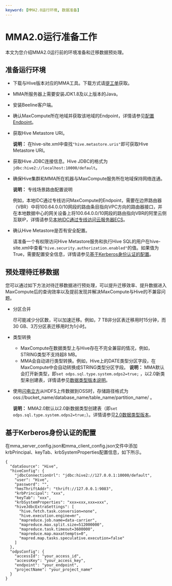 ```yaml
---
keyword: [MMA2.0运行环境, 数据准备]
---
```


# MMA2.0运行准备工作

本文为您介绍MMA2.0运行前的环境准备和迁移数据预处理。

## 准备运行环境

-   下载与Hive版本对应的MMA工具。下载方式请[提工单](https://selfservice.console.aliyun.com/ticket/createIndex)获取。
-   MMA所服务器上需要安装JDK1.8及以上版本的Java。
-   安装Beeline客户端。
-   确认MaxCompute所在地域并获取该地域的Endpoint，详情请参见[配置Endpoint](/cn.zh-CN/准备工作/配置Endpoint.md)。
-   获取Hive Metastore URI。

    **说明：** 在hive-site.xml中查找`"hive.metastore.uris"`即可获取Hive Metastore URI。

-   获取Hive JDBC连接信息。Hive JDBC的格式为`jdbc:hive2://localhost:10000/default`。
-   确保Hive集群和MMA所在机器与MaxCompute服务所在地域保持网络连通。

    **说明：** 专线场景路由配置说明

    例如，本地IDC通过专线访问MaxCompute的Endpoint，需要在边界路由器（VBR）中将100.64.0.0/10网段的路由条目指向VPC方向的路由器接口，并在本地数据中心的网关设备上将100.64.0.0/10网段的路由指向VBR的阿里云侧互联IP，详情请参见[本地IDC通过专线访问云服务器ECS](/cn.zh-CN/最佳实践/本地IDC通过专线访问云服务器ECS.md)。

-   确认Hive Metastore是否有安全配置。

    请准备一个有权限访问Hive Metastore服务和执行Hive SQL的用户在hive-site.xml中查看`"hive.security.authorization.enabled"`的值。如果值为True，需要配置安全信息，详情请参见[基于Kerberos身份认证的配置](#section_sq4_8rb_z9s)。


## 预处理待迁移数据

您可以通过如下方法对待迁移数据进行预处理，可以提升迁移效率、提升数据进入MaxCompute后的查询效率以及提前发现并解决MaxCompute与Hive的不兼容问题。

-   分区合并

    尽可能减少分区数，可以加速迁移。例如，7 TB非分区表迁移用时15分钟，而30 GB、3万分区表迁移用时为1小时。

-   类型转换

    -   MaxCompute在数据类型上与Hive存在不完全兼容的情况，例如，STRING类型不支持超8 MB。
    -   MMA会自动进行类型转换。例如，Hive上的DATE类型分区字段，在MaxCompute中会自动转换成STRING类型分区字段。
    **说明：** MMA默认会打开新类型，即`set odps.sql.type.system.odps2=true;` ，以2.0新类型来创建表，详情请参见[数据类型版本说明](/cn.zh-CN/开发/数据类型/数据类型版本说明.md)。

-   使用[闪电立方](/cn.zh-CN/工具及下载/MMA2.0迁移工具/MMA2.0迁移概述.md)从HDFS上传数据到OSS时，存储路径格式为oss://bucket\_name/database\_name/table\_name/partition\_name/ 。

    **说明：** MMA2.0默认以2.0新数据类型创建表（即`set odps.sql.type.system.odps2=true;`）。详情请参见[2.0数据类型版本](/cn.zh-CN/开发/数据类型/2.0数据类型版本.md)。


## 基于Kerberos身份认证的配置

在mma\_server\_config.json和mma\_client\_config.json文件中添加krbPrincipal、keyTab、krbSystemProperties配置信息，如下所示。

```
{
  "dataSource": "Hive",
  "hiveConfig": {
    "jdbcConnectionUrl": "jdbc:hive2://127.0.0.1:10000/default",
    "user": "Hive",
    "password": "",
    "hmsThriftAddr": "thrift://127.0.0.1:9083",
    "krbPrincipal": "xxx",
    "keyTab": "xxx",
    "krbSystemProperties": "xxx=xxx,xxx=xxx",
    "hiveJdbcExtraSettings": [
      "hive.fetch.task.conversion=none",
      "hive.execution.engine=mr",
      "mapreduce.job.name=data-carrier",
      "mapreduce.max.split.size=512000000",
      "mapreduce.task.timeout=3600000",
      "mapreduce.map.maxattempts=0",
      "mapred.map.tasks.speculative.execution=false"
    ]
  },
  "odpsConfig": {
    "accessId": "your_access_id",
    "accessKey": "your_access_key",
    "endpoint": "your_endpoint",
    "projectName": "your_project_name"
  }
}
```


